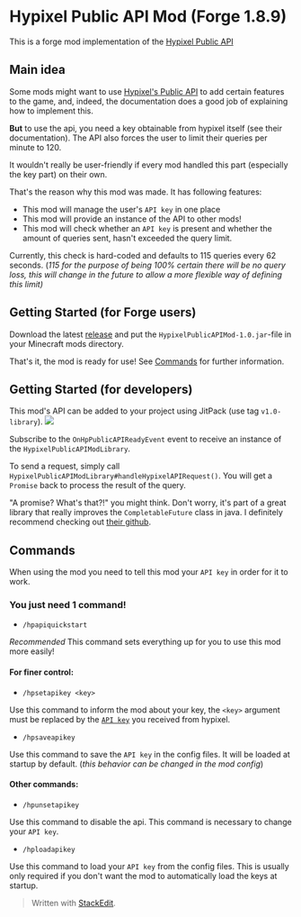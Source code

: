 # Hypixel Public API Mod (Forge 1.8.9)
This is a forge mod implementation of the [Hypixel Public API](https://github.com/HypixelDev/PublicAPI)

## Main idea
Some mods might want to use [Hypixel's Public API](https://github.com/HypixelDev/PublicAPI) to add certain features to the game, and, indeed,  the documentation does a good job of explaining how to implement this.

**But** to use the api, you need a key obtainable from hypixel itself (see their documentation). The API also forces the user to limit their queries per minute to 120.

It wouldn't really be user-friendly if every mod handled this part (especially the key part) on their own.

That's the reason why this mod was made. It has following features:
- This mod will manage the user's `API key` in one place
- This mod will provide an instance of the API to other mods!
- This mod will check whether an `API key` is present and whether the amount of queries sent, hasn't exceeded the query limit.

Currently, this check is hard-coded and defaults to 115 queries every 62 seconds. (*115 for the purpose of being 100% certain there will be no query loss, this will change in the future to allow a more flexible way of defining this limit)*

## Getting Started (for Forge users)
Download the latest [release](https://github.com/ThomasVDP/HypixelPublicAPIMod/releases) and put the `HypixelPublicAPIMod-1.0.jar`-file in your Minecraft mods directory.

That's it, the mod is ready for use!
See [Commands](#Commands) for further information.

## Getting Started (for developers)
This mod's API can be added to your project using JitPack (use tag `v1.0-library`).
[![](https://jitpack.io/v/ThomasVDP/HypixelPublicAPIMod.svg)](https://jitpack.io/#ThomasVDP/HypixelPublicAPIMod)

Subscribe to the `OnHpPublicAPIReadyEvent` event to receive an instance of the `HypixelPublicAPIModLibrary`.

To send a request, simply call `HypixelPublicAPIModLibrary#handleHypixelAPIRequest()`. You will get a `Promise` back to process the result of the query.

"A promise? What's that?!" you might think. Don't worry, it's part of a great library that really improves the `CompletableFuture` class in java. I definitely recommend checking out [their github](https://github.com/vsilaev/tascalate-concurrent).


## Commands
When using the mod you need to tell this mod your `API key` in order for it to work.

### You just need 1 command!
- `/hpapiquickstart`

*Recommended* This command sets everything up for you to use this mod more easily!

#### For finer control:
- `/hpsetapikey <key>`

Use this command to inform the mod about your key, the `<key>` argument must be replaced by the [`API key`](https://github.com/HypixelDev/PublicAPI#obtaining-an-api-key) you received from hypixel.
- `/hpsaveapikey`

Use this command to save the `API key` in the config files. It will be loaded at startup by default. (*this behavior can be changed in the mod config*)
#### Other commands:
- `/hpunsetapikey`

Use this command to disable the api. This command is necessary to change your `API key`.
- `/hploadapikey`

Use this command to load your `API key` from the config files. This is usually only required if you don't want the mod to automatically load the keys at startup.

> Written with [StackEdit](https://stackedit.io/).
